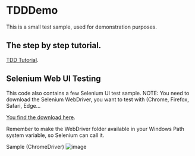 # TDDDemo
This is a small test sample, used for demonstration purposes.

## The step by step tutorial.
[TDD Tutorial](doc/TDD-Tutorial.pdf).

## Selenium Web UI Testing
This code also contains a few Selenium UI test sample.
NOTE: You need to download the Selenium WebDriver, you want to test with (Chrome, Firefox, Safari, Edge...

[You find the download here](https://www.selenium.dev/downloads/).

Remember to make the WebDriver folder available in your Windows Path system variable, so Selenium can call it.

Sample (ChromeDriver)
![image](https://user-images.githubusercontent.com/8819076/160161793-9b969779-6900-45d5-85e3-f69103b460b9.png)


